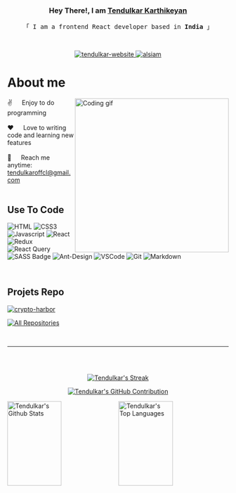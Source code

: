 <h3 align="center">Hey There!, I am 
  <strong><a target="_blank" href="https://tendulkar-dev.vercel.app/">Tendulkar Karthikeyan</a></strong>
</h3>

<p align="center"> 
  <samp>
    「 I am a frontend React developer based in <b>India</b> 」
  </samp>
</p>

<br/>

<p align="center">
 <a href="https://tendulkar-dev.vercel.app/" target="blank">
  <img src="https://img.shields.io/badge/Website-DC143C?style=for-the-badge&logo=medium&logoColor=white" alt="tendulkar-website" />
 </a>

  <a href="https://linkedin.com/in/tendulkar-dev" target="_blank">
  <img src="https://img.shields.io/badge/LinkedIn-0077B5?style=for-the-badge&logo=linkedin&logoColor=white" alt="alsiam"/>
 </a>

 # About me
 <p>
 <img align="right" width="350" src="/assets/programmer.gif" alt="Coding gif" />
  
 ✌️ &emsp; Enjoy to do programming<br/><br/>
 ❤️ &emsp; Love to writing code and learning new features<br/><br/>
 📧 &emsp; Reach me anytime: tendulkaroffcl@gmail.com<br/><br/>

</p>


## Use To Code
![HTML](https://img.shields.io/badge/HTML5-E34F26?style=for-the-badge&logo=html5&logoColor=white)
![CSS3](https://img.shields.io/badge/CSS3-1572B6?style=for-the-badge&logo=css3&logoColor=white)
![Javascript](https://img.shields.io/badge/Javascript-F0DB4F?style=for-the-badge&labelColor=black&logo=javascript&logoColor=F0DB4F)
![React](https://img.shields.io/badge/-React-61DBFB?style=for-the-badge&labelColor=black&logo=react&logoColor=61DBFB)
![Redux](https://img.shields.io/badge/Redux-593D88?style=for-the-badge&logo=redux&logoColor=white)
![React Query](https://img.shields.io/badge/-React_Query-FF4154?style=for-the-badge&logo=react%20query&logoColor=white)
![SASS Badge](https://img.shields.io/badge/Sass-CC6699?style=for-the-badge&logo=sass&logoColor=white)
![Ant-Design](https://img.shields.io/badge/AntDesign-0170FE?style=for-the-badge&logo=antdesign&logoColor=white)
![VSCode](https://img.shields.io/badge/Visual_Studio-0078d7?style=for-the-badge&logo=visual%20studio&logoColor=white)
![Git](https://img.shields.io/badge/Git-F05032?style=for-the-badge&logo=git&logoColor=white)
![Markdown](https://img.shields.io/badge/Markdown-000000?style=for-the-badge&logo=markdown&logoColor=white)


<br/>

## Projets Repo
[![crypto-harbor](https://github-readme-stats.vercel.app/api/pin/?username=manotendulkar&repo=crypto-harbor&border_color=7F3FBF&bg_color=0D1117&title_color=C9D1D9&text_color=8B949E&icon_color=7F3FBF)](https://github.com/manotendulkar/crypto-harbor)


<p align="left">
  <a href="https://github.com/manotendulkar?tab=repositories" target="_blank"><img alt="All Repositories" title="All Repositories" src="https://img.shields.io/badge/-All%20Repos-2962FF?style=for-the-badge&logo=koding&logoColor=white"/></a>
</p>

<br/>
<hr/>
<br/>
<br/>

<p align="center">
  <a href="https://github.com/manotendulkar">
    <img src="https://github-readme-streak-stats.herokuapp.com/?user=manotendulkar&theme=radical&border=7F3FBF&background=0D1117" alt="Tendulkar's Streak"/>
  </a>
</p>

<p align="center">
  <a href="https://github.com/manotendulkar">
    <img src="https://github-profile-summary-cards.vercel.app/api/cards/profile-details?username=manotendulkar&theme=radical" alt="Tendulkar's GitHub Contribution"/>
  </a>
</p>

<a> 
    <a href="https://github.com/manotendulkar"><img alt="Tendulkar's Github Stats" src="https://denvercoder1-github-readme-stats.vercel.app/api?username=manotendulkar&show_icons=true&count_private=true&theme=react&border_color=7F3FBF&bg_color=0D1117&title_color=F85D7F&icon_color=F8D866" height="192px" width="49.5%"/></a>
  <a href="https://github.com/manotendulkar"><img alt="Tendulkar's Top Languages" src="https://denvercoder1-github-readme-stats.vercel.app/api/top-langs/?username=manotendulkar&langs_count=8&layout=compact&theme=react&border_color=7F3FBF&bg_color=0D1117&title_color=F85D7F&icon_color=F8D866" height="192px" width="49.5%"/></a>
  <br/>
</a>

<!--  
Name Changing Error
![Tendulkar's Graph](https://github-readme-activity-graph.vercel.app/graph?username=manotendulkar&custom_title=Al%20Siam's%20GitHub%20Activity%20Graph&bg_color=0D1117&color=7F3FBF&line=7F3FBF&point=7F3FBF&area_color=FFFFFF&title_color=FFFFFF&area=true)

-->
